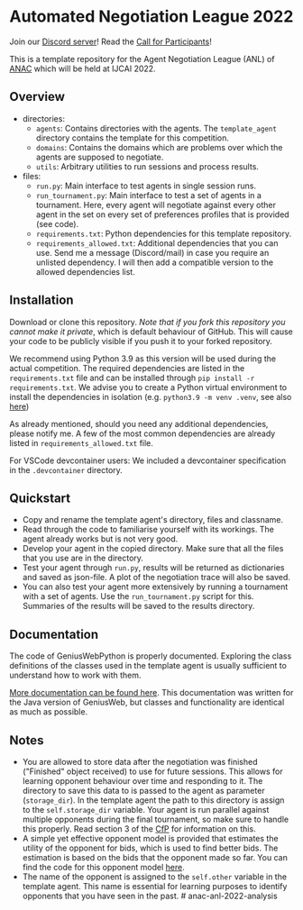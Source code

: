 # Automated Negotiation League 2022
Join our [Discord server](https://discord.gg/qvXK3DJTuz)!
Read the [Call for Participants](docs/ANL_2022_CfP.pdf)!

This is a template repository for the Agent Negotiation League (ANL) of [ANAC](https://web.tuat.ac.jp/~katfuji/ANAC2022/index.html) which will be held at IJCAI 2022. 

## Overview
- directories:
    - `agents`: Contains directories with the agents. The `template_agent` directory contains the template for this competition.
    - `domains`: Contains the domains which are problems over which the agents are supposed to negotiate.
    - `utils`: Arbitrary utilities to run sessions and process results.
- files:
    - `run.py`: Main interface to test agents in single session runs.
    - `run_tournament.py`: Main interface to test a set of agents in a tournament. Here, every agent will negotiate against every other agent in the set on every set of preferences profiles that is provided (see code).
    - `requirements.txt`: Python dependencies for this template repository.
    - `requirements_allowed.txt`: Additional dependencies that you can use. Send me a message (Discord/mail) in case you require an unlisted dependency. I will then add a compatible version to the allowed dependencies list.

## Installation
Download or clone this repository. *Note that if you fork this repository you cannot make it private*, which is default behaviour of GitHub. This will cause your code to be publicly visible if you push it to your forked repository.

We recommend using Python 3.9 as this version will be used during the actual competition. The required dependencies are listed in the `requirements.txt` file and can be installed through `pip install -r requirements.txt`. We advise you to create a Python virtual environment to install the dependencies in isolation (e.g. `python3.9 -m venv .venv`, see also [here](https://packaging.python.org/en/latest/guides/installing-using-pip-and-virtual-environments/#creating-a-virtual-environment))

As already mentioned, should you need any additional dependencies, please notify me. A few of the most common dependencies are already listed in `requirements_allowed.txt` file. 

For VSCode devcontainer users: We included a devcontainer specification in the `.devcontainer` directory.

## Quickstart
- Copy and rename the template agent's directory, files and classname.
- Read through the code to familiarise yourself with its workings. The agent already works but is not very good.
- Develop your agent in the copied directory. Make sure that all the files that you use are in the directory.
- Test your agent through `run.py`, results will be returned as dictionaries and saved as json-file. A plot of the negotiation trace will also be saved.
- You can also test your agent more extensively by running a tournament with a set of agents. Use the `run_tournament.py` script for this. Summaries of the results will be saved to the results directory.

## Documentation
The code of GeniusWebPython is properly documented. Exploring the class definitions of the classes used in the template agent is usually sufficient to understand how to work with them.

[More documentation can be found here](https://tracinsy.ewi.tudelft.nl/pubtrac/GeniusWebPython/wiki/WikiStart). This documentation was written for the Java version of GeniusWeb, but classes and functionality are identical as much as possible.

## Notes
- You are allowed to store data after the negotiation was finished ("Finished" object received) to use for future sessions. This allows for learning opponent behaviour over time and responding to it. The directory to save this data to is passed to the agent as parameter (`storage_dir`). In the template agent the path to this directory is assign to the `self.storage_dir` variable. Your agent is run parallel against multiple opponents during the final tournament, so make sure to handle this properly. Read section 3 of the [CfP](docs/ANL_2022_CfP.pdf) for information on this.
- A simple yet effective opponent model is provided that estimates the utility of the opponent for bids, which is used to find better bids. The estimation is based on the bids that the opponent made so far. You can find the code for this opponent model [here](agents/template_agent/utils/opponent_model.py).
- The name of the opponent is assigned to the `self.other` variable in the template agent. This name is essential for learning purposes to identify opponents that you have seen in the past.
#   a n a c - a n l - 2 0 2 2 - a n a l y s i s  
 